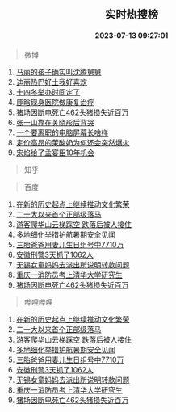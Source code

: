 <div align="center"><h2>实时热搜榜</h2><h4>2023-07-13 09:27:01</h4></div>

> 微博  

1. [马丽的孩子确实叫沈腾舅舅](https://s.weibo.com/weibo?q=%23%E9%A9%AC%E4%B8%BD%E7%9A%84%E5%AD%A9%E5%AD%90%E7%A1%AE%E5%AE%9E%E5%8F%AB%E6%B2%88%E8%85%BE%E8%88%85%E8%88%85%23&t=31&band_rank=1&Refer=top)<br />
2. [迪丽热巴好土我好喜欢](https://s.weibo.com/weibo?q=%23%E8%BF%AA%E4%B8%BD%E7%83%AD%E5%B7%B4%E5%A5%BD%E5%9C%9F%E6%88%91%E5%A5%BD%E5%96%9C%E6%AC%A2%23&t=31&band_rank=2&Refer=top)<br />
3. [十四冬举办时间定了](https://s.weibo.com/weibo?q=%23%E5%8D%81%E5%9B%9B%E5%86%AC%E4%B8%BE%E5%8A%9E%E6%97%B6%E9%97%B4%E5%AE%9A%E4%BA%86%23&t=31&band_rank=3&Refer=top)<br />
4. [鹿晗现身医院做康复治疗](https://s.weibo.com/weibo?q=%23%E9%B9%BF%E6%99%97%E7%8E%B0%E8%BA%AB%E5%8C%BB%E9%99%A2%E5%81%9A%E5%BA%B7%E5%A4%8D%E6%B2%BB%E7%96%97%23&t=31&band_rank=4&Refer=top)<br />
5. [猪场因断电死亡462头猪损失近百万](https://s.weibo.com/weibo?q=%23%E7%8C%AA%E5%9C%BA%E5%9B%A0%E6%96%AD%E7%94%B5%E6%AD%BB%E4%BA%A1462%E5%A4%B4%E7%8C%AA%E6%8D%9F%E5%A4%B1%E8%BF%91%E7%99%BE%E4%B8%87%23&t=31&band_rank=5&Refer=top)<br />
6. [张一山靠在关晓彤后背哭](https://s.weibo.com/weibo?q=%23%E5%BC%A0%E4%B8%80%E5%B1%B1%E9%9D%A0%E5%9C%A8%E5%85%B3%E6%99%93%E5%BD%A4%E5%90%8E%E8%83%8C%E5%93%AD%23&t=31&band_rank=6&Refer=top)<br />
7. [一个要离职的电脑屏幕长啥样](https://s.weibo.com/weibo?q=%23%E4%B8%80%E4%B8%AA%E8%A6%81%E7%A6%BB%E8%81%8C%E7%9A%84%E7%94%B5%E8%84%91%E5%B1%8F%E5%B9%95%E9%95%BF%E5%95%A5%E6%A0%B7%23&t=31&band_rank=7&Refer=top)<br />
8. [定价高昂的茉酸奶为何还会突然爆火](https://s.weibo.com/weibo?q=%23%E5%AE%9A%E4%BB%B7%E9%AB%98%E6%98%82%E7%9A%84%E8%8C%89%E9%85%B8%E5%A5%B6%E4%B8%BA%E4%BD%95%E8%BF%98%E4%BC%9A%E7%AA%81%E7%84%B6%E7%88%86%E7%81%AB%23&t=31&band_rank=8&Refer=top)<br />
9. [宋焰给了孟宴臣10年机会](https://s.weibo.com/weibo?q=%23%E5%AE%8B%E7%84%B0%E7%BB%99%E4%BA%86%E5%AD%9F%E5%AE%B4%E8%87%A310%E5%B9%B4%E6%9C%BA%E4%BC%9A%23&t=31&band_rank=9&Refer=top)<br />

> 知乎  


> 百度  

1. [在新的历史起点上继续推动文化繁荣](https://www.baidu.com/s?wd=%E5%9C%A8%E6%96%B0%E7%9A%84%E5%8E%86%E5%8F%B2%E8%B5%B7%E7%82%B9%E4%B8%8A%E7%BB%A7%E7%BB%AD%E6%8E%A8%E5%8A%A8%E6%96%87%E5%8C%96%E7%B9%81%E8%8D%A3&sa=fyb_news&rsv_dl=fyb_news)<br />
2. [二十大以来首个正部级落马](https://www.baidu.com/s?wd=%E4%BA%8C%E5%8D%81%E5%A4%A7%E4%BB%A5%E6%9D%A5%E9%A6%96%E4%B8%AA%E6%AD%A3%E9%83%A8%E7%BA%A7%E8%90%BD%E9%A9%AC&sa=fyb_news&rsv_dl=fyb_news)<br />
3. [游客爬华山云梯踩空 跌落后被人接住](https://www.baidu.com/s?wd=%E6%B8%B8%E5%AE%A2%E7%88%AC%E5%8D%8E%E5%B1%B1%E4%BA%91%E6%A2%AF%E8%B8%A9%E7%A9%BA+%E8%B7%8C%E8%90%BD%E5%90%8E%E8%A2%AB%E4%BA%BA%E6%8E%A5%E4%BD%8F&sa=fyb_news&rsv_dl=fyb_news)<br />
4. [多地细化举措护航暑期安全见闻](https://www.baidu.com/s?wd=%E5%A4%9A%E5%9C%B0%E7%BB%86%E5%8C%96%E4%B8%BE%E6%8E%AA%E6%8A%A4%E8%88%AA%E6%9A%91%E6%9C%9F%E5%AE%89%E5%85%A8%E8%A7%81%E9%97%BB&sa=fyb_news&rsv_dl=fyb_news)<br />
5. [三胎爸爸用妻儿生日组号中7710万](https://www.baidu.com/s?wd=%E4%B8%89%E8%83%8E%E7%88%B8%E7%88%B8%E7%94%A8%E5%A6%BB%E5%84%BF%E7%94%9F%E6%97%A5%E7%BB%84%E5%8F%B7%E4%B8%AD7710%E4%B8%87&sa=fyb_news&rsv_dl=fyb_news)<br />
6. [安徽刑警3天抓了1062人](https://www.baidu.com/s?wd=%E5%AE%89%E5%BE%BD%E5%88%91%E8%AD%A63%E5%A4%A9%E6%8A%93%E4%BA%861062%E4%BA%BA&sa=fyb_news&rsv_dl=fyb_news)<br />
7. [无锡女童妈妈去派出所说明转款问题](https://www.baidu.com/s?wd=%E6%97%A0%E9%94%A1%E5%A5%B3%E7%AB%A5%E5%A6%88%E5%A6%88%E5%8E%BB%E6%B4%BE%E5%87%BA%E6%89%80%E8%AF%B4%E6%98%8E%E8%BD%AC%E6%AC%BE%E9%97%AE%E9%A2%98&sa=fyb_news&rsv_dl=fyb_news)<br />
8. [重庆一消防员考上清华大学研究生](https://www.baidu.com/s?wd=%E9%87%8D%E5%BA%86%E4%B8%80%E6%B6%88%E9%98%B2%E5%91%98%E8%80%83%E4%B8%8A%E6%B8%85%E5%8D%8E%E5%A4%A7%E5%AD%A6%E7%A0%94%E7%A9%B6%E7%94%9F&sa=fyb_news&rsv_dl=fyb_news)<br />
9. [猪场因断电死亡462头猪损失近百万](https://www.baidu.com/s?wd=%E7%8C%AA%E5%9C%BA%E5%9B%A0%E6%96%AD%E7%94%B5%E6%AD%BB%E4%BA%A1462%E5%A4%B4%E7%8C%AA%E6%8D%9F%E5%A4%B1%E8%BF%91%E7%99%BE%E4%B8%87&sa=fyb_news&rsv_dl=fyb_news)<br />

> 哔哩哔哩  

1. [在新的历史起点上继续推动文化繁荣](https://www.baidu.com/s?wd=%E5%9C%A8%E6%96%B0%E7%9A%84%E5%8E%86%E5%8F%B2%E8%B5%B7%E7%82%B9%E4%B8%8A%E7%BB%A7%E7%BB%AD%E6%8E%A8%E5%8A%A8%E6%96%87%E5%8C%96%E7%B9%81%E8%8D%A3&sa=fyb_news&rsv_dl=fyb_news)<br />
2. [二十大以来首个正部级落马](https://www.baidu.com/s?wd=%E4%BA%8C%E5%8D%81%E5%A4%A7%E4%BB%A5%E6%9D%A5%E9%A6%96%E4%B8%AA%E6%AD%A3%E9%83%A8%E7%BA%A7%E8%90%BD%E9%A9%AC&sa=fyb_news&rsv_dl=fyb_news)<br />
3. [游客爬华山云梯踩空 跌落后被人接住](https://www.baidu.com/s?wd=%E6%B8%B8%E5%AE%A2%E7%88%AC%E5%8D%8E%E5%B1%B1%E4%BA%91%E6%A2%AF%E8%B8%A9%E7%A9%BA+%E8%B7%8C%E8%90%BD%E5%90%8E%E8%A2%AB%E4%BA%BA%E6%8E%A5%E4%BD%8F&sa=fyb_news&rsv_dl=fyb_news)<br />
4. [多地细化举措护航暑期安全见闻](https://www.baidu.com/s?wd=%E5%A4%9A%E5%9C%B0%E7%BB%86%E5%8C%96%E4%B8%BE%E6%8E%AA%E6%8A%A4%E8%88%AA%E6%9A%91%E6%9C%9F%E5%AE%89%E5%85%A8%E8%A7%81%E9%97%BB&sa=fyb_news&rsv_dl=fyb_news)<br />
5. [三胎爸爸用妻儿生日组号中7710万](https://www.baidu.com/s?wd=%E4%B8%89%E8%83%8E%E7%88%B8%E7%88%B8%E7%94%A8%E5%A6%BB%E5%84%BF%E7%94%9F%E6%97%A5%E7%BB%84%E5%8F%B7%E4%B8%AD7710%E4%B8%87&sa=fyb_news&rsv_dl=fyb_news)<br />
6. [安徽刑警3天抓了1062人](https://www.baidu.com/s?wd=%E5%AE%89%E5%BE%BD%E5%88%91%E8%AD%A63%E5%A4%A9%E6%8A%93%E4%BA%861062%E4%BA%BA&sa=fyb_news&rsv_dl=fyb_news)<br />
7. [无锡女童妈妈去派出所说明转款问题](https://www.baidu.com/s?wd=%E6%97%A0%E9%94%A1%E5%A5%B3%E7%AB%A5%E5%A6%88%E5%A6%88%E5%8E%BB%E6%B4%BE%E5%87%BA%E6%89%80%E8%AF%B4%E6%98%8E%E8%BD%AC%E6%AC%BE%E9%97%AE%E9%A2%98&sa=fyb_news&rsv_dl=fyb_news)<br />
8. [重庆一消防员考上清华大学研究生](https://www.baidu.com/s?wd=%E9%87%8D%E5%BA%86%E4%B8%80%E6%B6%88%E9%98%B2%E5%91%98%E8%80%83%E4%B8%8A%E6%B8%85%E5%8D%8E%E5%A4%A7%E5%AD%A6%E7%A0%94%E7%A9%B6%E7%94%9F&sa=fyb_news&rsv_dl=fyb_news)<br />
9. [猪场因断电死亡462头猪损失近百万](https://www.baidu.com/s?wd=%E7%8C%AA%E5%9C%BA%E5%9B%A0%E6%96%AD%E7%94%B5%E6%AD%BB%E4%BA%A1462%E5%A4%B4%E7%8C%AA%E6%8D%9F%E5%A4%B1%E8%BF%91%E7%99%BE%E4%B8%87&sa=fyb_news&rsv_dl=fyb_news)<br />
